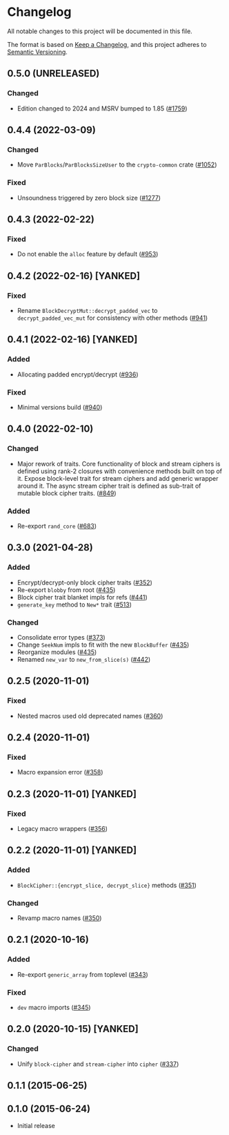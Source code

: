 # Changelog

All notable changes to this project will be documented in this file.

The format is based on [Keep a Changelog](https://keepachangelog.com/en/1.0.0/),
and this project adheres to [Semantic Versioning](https://semver.org/spec/v2.0.0.html).

## 0.5.0 (UNRELEASED)
### Changed
- Edition changed to 2024 and MSRV bumped to 1.85 ([#1759])

[#1759]: https://github.com/RustCrypto/traits/pull/1759

## 0.4.4 (2022-03-09)
### Changed
- Move `ParBlocks`/`ParBlocksSizeUser` to the `crypto-common` crate ([#1052])

### Fixed
-  Unsoundness triggered by zero block size ([#1277])

[#1052]: https://github.com/RustCrypto/traits/pull/1052
[#1277]: https://github.com/RustCrypto/traits/pull/1277

## 0.4.3 (2022-02-22)
### Fixed
- Do not enable the `alloc` feature by default ([#953])

[#953]: https://github.com/RustCrypto/traits/pull/953

## 0.4.2 (2022-02-16) [YANKED]
### Fixed
- Rename `BlockDecryptMut::decrypt_padded_vec` to `decrypt_padded_vec_mut` for consistency with other methods ([#941])

[#941]: https://github.com/RustCrypto/traits/pull/941

## 0.4.1 (2022-02-16) [YANKED]
### Added
- Allocating padded encrypt/decrypt ([#936])

### Fixed
- Minimal versions build ([#940])

[#940]: https://github.com/RustCrypto/traits/pull/940
[#936]: https://github.com/RustCrypto/traits/pull/936

## 0.4.0 (2022-02-10)
### Changed
- Major rework of traits. Core functionality of block and stream ciphers
is defined using rank-2 closures with convenience methods built on top of
it. Expose block-level trait for stream ciphers and add generic wrapper
around it. The async stream cipher trait is defined as sub-trait of
mutable block cipher traits. ([#849])

### Added
- Re-export `rand_core` ([#683])

[#683]: https://github.com/RustCrypto/traits/pull/683
[#849]: https://github.com/RustCrypto/traits/pull/849

## 0.3.0 (2021-04-28)
### Added
- Encrypt/decrypt-only block cipher traits ([#352])
- Re-export `blobby` from root ([#435])
- Block cipher trait blanket impls for refs ([#441])
- `generate_key` method to `New*` trait ([#513])

### Changed
- Consolidate error types ([#373])
- Change `SeekNum` impls to fit with the new `BlockBuffer` ([#435])
- Reorganize modules ([#435])
- Renamed `new_var` to `new_from_slice(s)` ([#442])

[#352]: https://github.com/RustCrypto/traits/pull/352
[#373]: https://github.com/RustCrypto/traits/pull/373
[#435]: https://github.com/RustCrypto/traits/pull/435
[#441]: https://github.com/RustCrypto/traits/pull/441
[#442]: https://github.com/RustCrypto/traits/pull/442
[#513]: https://github.com/RustCrypto/traits/pull/513

## 0.2.5 (2020-11-01)
### Fixed
- Nested macros used old deprecated names ([#360])

[#360]: https://github.com/RustCrypto/traits/pull/360

## 0.2.4 (2020-11-01)
### Fixed
- Macro expansion error ([#358])

[#358]: https://github.com/RustCrypto/traits/pull/358

## 0.2.3 (2020-11-01) [YANKED]
### Fixed
- Legacy macro wrappers ([#356])

[#356]: https://github.com/RustCrypto/traits/pull/356

## 0.2.2 (2020-11-01) [YANKED]
### Added
- `BlockCipher::{encrypt_slice, decrypt_slice}` methods ([#351])

### Changed
- Revamp macro names ([#350])

[#351]: https://github.com/RustCrypto/traits/pull/351
[#350]: https://github.com/RustCrypto/traits/pull/350

## 0.2.1 (2020-10-16)
### Added
- Re-export `generic_array` from toplevel ([#343])

### Fixed
- `dev` macro imports ([#345])

[#343]: https://github.com/RustCrypto/traits/pull/343
[#345]: https://github.com/RustCrypto/traits/pull/345

## 0.2.0 (2020-10-15) [YANKED]
### Changed
- Unify `block-cipher` and `stream-cipher` into `cipher` ([#337])

[#337]: https://github.com/RustCrypto/traits/pull/337

## 0.1.1 (2015-06-25)

## 0.1.0 (2015-06-24)
- Initial release
